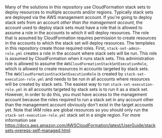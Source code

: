 Many of the solutions in this repository use CloudFormation stack sets to deploy resources to multiple accounts and/or regions. Typically stack sets are deployed via the AWS management account. If you're going to deploy stack sets from an account *other than the management account*, the account used to deploy stack sets must have a role that is allowed to assume a role in the accounts to which it will deploy resources. The role that is assumed by CloudFormation requires permission to create resources in the accounts to which the stack set will deploy resources. The templates in this repository create those required roles. First, `stack-set-admin-role.yml` creates a role in the account where stack sets will be run. This role is assumed by CloudFormation when it runs stack sets. This administration role is allowed to assume the `AWSCloudFormationStackSetExecutionRole`, which is allowed to create resources in accounts targeted by stack sets. The `AWSCloudFormationStackSetExecutionRole` is created by `stack-set-execution-role.yml` and needs to be run in all accounts where resources will be created by stack sets. The easiest way to run `stack-set-execution-role.yml` in all accounts targeted by stack sets is to run it as a stack set. However, in order to do this, you must have access to the management account because the roles required to run a stack set in any account other than the management account obviously don't exist in the target accounts yet. Note that IAM roles are global resources so you should only run the `stack-set-execution-role.yml` stack set in a single region. For more information see https://docs.aws.amazon.com/AWSCloudFormation/latest/UserGuide/stacksets-prereqs-self-managed.html.